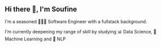 ## Hi there 👋, I'm Soufine

I'm a seasoned 🧑🏻‍💻 Software Engineer with a fullstack background.

I'm currently deepening my range of skill by studying 📊 Data Science, 🧠 Machine Learning and 💬 NLP  
